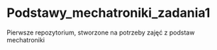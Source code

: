 # Podstawy_mechatroniki_zadania1
Pierwsze repozytorium, stworzone na potrzeby zajęć z podstaw mechatroniki
